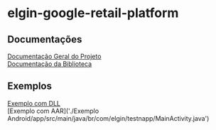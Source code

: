 # elgin-google-retail-platform

## Documentações

[Documentação Geral do Projeto](./Docs/README.md) </br>
[Documentação da Biblioteca](./Docs/Documentação_Biblioteca.pdf)

## Exemplos

[Exemplo com DLL](./Exemplo_Python/exemplo.py) </br>
[Exemplo com AAR]('./Exemplo Android/app/src/main/java/br/com/elgin/testnapp/MainActivity.java')
